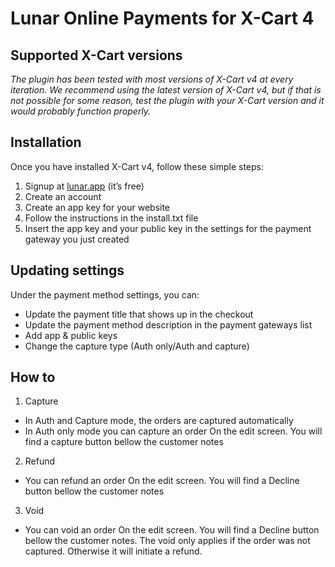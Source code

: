 # Lunar Online Payments for X-Cart 4

## Supported X-Cart versions

*The plugin has been tested with most versions of X-Cart v4 at every iteration. We recommend using the latest version of X-Cart v4, but if that is not possible for some reason, test the plugin with your X-Cart version and it would probably function properly.*

## Installation

Once you have installed X-Cart v4, follow these simple steps:
  1. Signup at [lunar.app](https://lunar.app) (it’s free)  
  1. Create an account
  1. Create an app key for your website
  1. Follow the instructions in the install.txt file
  1. Insert the app key and your public key in the settings for the payment gateway you just created
  

## Updating settings

Under the payment method settings, you can:
 * Update the payment title that shows up in the checkout  
 * Update the payment method description in the payment gateways list
 * Add app & public keys
 * Change the capture type (Auth only/Auth and capture)
 
 ## How to
 
 1. Capture
 * In Auth and Capture mode, the orders are captured automatically
 * In Auth only mode you can capture an order On the edit screen. You will find a capture button bellow the customer notes
 2. Refund
   * You can refund an order On the edit screen. You will find a Decline button bellow the customer notes
 3. Void
   * You can void an order On the edit screen. You will find a Decline button bellow the customer notes. The void only applies if the order was not captured. Otherwise it will initiate a refund. 
